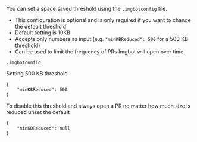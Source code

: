 You can set a space saved threshold using the `.imgbotconfig` file.

 - This configuration is optional and is only required if you want to change the default threshold
 - Default setting is 10KB
 - Accepts only numbers as input (e.g. `"minKBReduced": 500` for a 500 KB threshold)
 - Can be used to limit the frequency of PRs Imgbot will open over time

`.imgbotconfig`

Setting 500 KB threshold

```
{
    "minKBReduced": 500
}
```

To disable this threshold and always open a PR no matter how much size is reduced unset the default
```
{
    "minKBReduced": null
}
```
